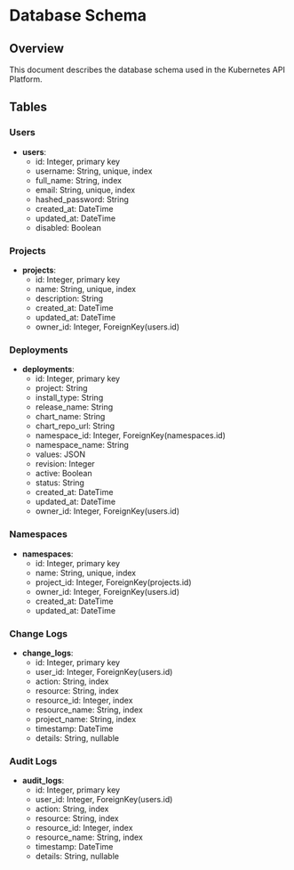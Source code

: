 # Database Schema

## Overview
This document describes the database schema used in the Kubernetes API Platform.

## Tables

### Users
- **users**:
  - id: Integer, primary key
  - username: String, unique, index
  - full_name: String, index
  - email: String, unique, index
  - hashed_password: String
  - created_at: DateTime
  - updated_at: DateTime
  - disabled: Boolean

### Projects
- **projects**:
  - id: Integer, primary key
  - name: String, unique, index
  - description: String
  - created_at: DateTime
  - updated_at: DateTime
  - owner_id: Integer, ForeignKey(users.id)

### Deployments
- **deployments**:
  - id: Integer, primary key
  - project: String
  - install_type: String
  - release_name: String
  - chart_name: String
  - chart_repo_url: String
  - namespace_id: Integer, ForeignKey(namespaces.id)
  - namespace_name: String
  - values: JSON
  - revision: Integer
  - active: Boolean
  - status: String
  - created_at: DateTime
  - updated_at: DateTime
  - owner_id: Integer, ForeignKey(users.id)

### Namespaces
- **namespaces**:
  - id: Integer, primary key
  - name: String, unique, index
  - project_id: Integer, ForeignKey(projects.id)
  - owner_id: Integer, ForeignKey(users.id)
  - created_at: DateTime
  - updated_at: DateTime

### Change Logs
- **change_logs**:
  - id: Integer, primary key
  - user_id: Integer, ForeignKey(users.id)
  - action: String, index
  - resource: String, index
  - resource_id: Integer, index
  - resource_name: String, index
  - project_name: String, index
  - timestamp: DateTime
  - details: String, nullable

### Audit Logs
- **audit_logs**:
  - id: Integer, primary key
  - user_id: Integer, ForeignKey(users.id)
  - action: String, index
  - resource: String, index
  - resource_id: Integer, index
  - resource_name: String, index
  - timestamp: DateTime
  - details: String, nullable
